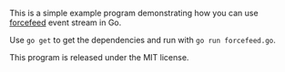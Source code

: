 This is a simple example program demonstrating how you can use
[forcefeed][1] event stream in Go.

Use `go get` to get the dependencies and run with `go run
forcefeed.go`.

This program is released under the MIT license.

[1]: https://www.forcefeed.ir/
